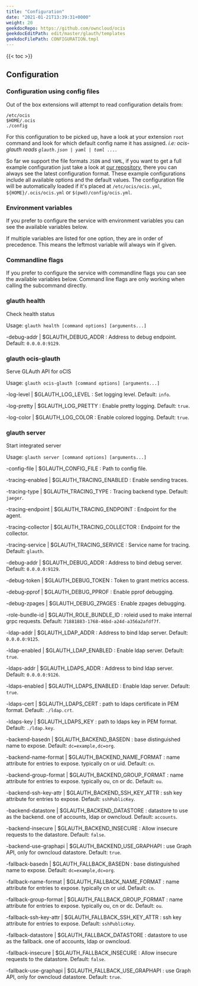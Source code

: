 ```yaml
---
title: "Configuration"
date: "2021-01-21T13:39:31+0000"
weight: 20
geekdocRepo: https://github.com/owncloud/ocis
geekdocEditPath: edit/master/glauth/templates
geekdocFilePath: CONFIGURATION.tmpl
---
```


{{< toc >}}

## Configuration

### Configuration using config files

Out of the box extensions will attempt to read configuration details from:

```console
/etc/ocis
$HOME/.ocis
./config
```

For this configuration to be picked up, have a look at your extension `root` command and look for which default config name it has assigned. *i.e: ocis-glauth reads `glauth.json | yaml | toml ...`*.

So far we support the file formats `JSON` and `YAML`, if you want to get a full example configuration just take a look at [our repository](https://github.com/owncloud/ocis/tree/master/config), there you can always see the latest configuration format. These example configurations include all available options and the default values. The configuration file will be automatically loaded if it's placed at `/etc/ocis/ocis.yml`, `${HOME}/.ocis/ocis.yml` or `$(pwd)/config/ocis.yml`.

### Environment variables

If you prefer to configure the service with environment variables you can see the available variables below.

If multiple variables are listed for one option, they are in order of precedence. This means the leftmost variable will always win if given.

### Commandline flags

If you prefer to configure the service with commandline flags you can see the available variables below. Command line flags are only working when calling the subcommand directly.

### glauth health

Check health status

Usage: `glauth health [command options] [arguments...]`

-debug-addr |  $GLAUTH_DEBUG_ADDR
: Address to debug endpoint. Default: `0.0.0.0:9129`.

### glauth ocis-glauth

Serve GLAuth API for oCIS

Usage: `glauth ocis-glauth [command options] [arguments...]`

-log-level |  $GLAUTH_LOG_LEVEL
: Set logging level. Default: `info`.

-log-pretty |  $GLAUTH_LOG_PRETTY
: Enable pretty logging. Default: `true`.

-log-color |  $GLAUTH_LOG_COLOR
: Enable colored logging. Default: `true`.

### glauth server

Start integrated server

Usage: `glauth server [command options] [arguments...]`

-config-file |  $GLAUTH_CONFIG_FILE
: Path to config file.

-tracing-enabled |  $GLAUTH_TRACING_ENABLED
: Enable sending traces.

-tracing-type |  $GLAUTH_TRACING_TYPE
: Tracing backend type. Default: `jaeger`.

-tracing-endpoint |  $GLAUTH_TRACING_ENDPOINT
: Endpoint for the agent.

-tracing-collector |  $GLAUTH_TRACING_COLLECTOR
: Endpoint for the collector.

-tracing-service |  $GLAUTH_TRACING_SERVICE
: Service name for tracing. Default: `glauth`.

-debug-addr |  $GLAUTH_DEBUG_ADDR
: Address to bind debug server. Default: `0.0.0.0:9129`.

-debug-token |  $GLAUTH_DEBUG_TOKEN
: Token to grant metrics access.

-debug-pprof |  $GLAUTH_DEBUG_PPROF
: Enable pprof debugging.

-debug-zpages |  $GLAUTH_DEBUG_ZPAGES
: Enable zpages debugging.

-role-bundle-id |  $GLAUTH_ROLE_BUNDLE_ID
: roleid used to make internal grpc requests. Default: `71881883-1768-46bd-a24d-a356a2afdf7f`.

-ldap-addr |  $GLAUTH_LDAP_ADDR
: Address to bind ldap server. Default: `0.0.0.0:9125`.

-ldap-enabled |  $GLAUTH_LDAP_ENABLED
: Enable ldap server. Default: `true`.

-ldaps-addr |  $GLAUTH_LDAPS_ADDR
: Address to bind ldap server. Default: `0.0.0.0:9126`.

-ldaps-enabled |  $GLAUTH_LDAPS_ENABLED
: Enable ldap server. Default: `true`.

-ldaps-cert |  $GLAUTH_LDAPS_CERT
: path to ldaps certificate in PEM format. Default: `./ldap.crt`.

-ldaps-key |  $GLAUTH_LDAPS_KEY
: path to ldaps key in PEM format. Default: `./ldap.key`.

-backend-basedn |  $GLAUTH_BACKEND_BASEDN
: base distinguished name to expose. Default: `dc=example,dc=org`.

-backend-name-format |  $GLAUTH_BACKEND_NAME_FORMAT
: name attribute for entries to expose. typically cn or uid. Default: `cn`.

-backend-group-format |  $GLAUTH_BACKEND_GROUP_FORMAT
: name attribute for entries to expose. typically ou, cn or dc. Default: `ou`.

-backend-ssh-key-attr |  $GLAUTH_BACKEND_SSH_KEY_ATTR
: ssh key attribute for entries to expose. Default: `sshPublicKey`.

-backend-datastore |  $GLAUTH_BACKEND_DATASTORE
: datastore to use as the backend. one of accounts, ldap or owncloud. Default: `accounts`.

-backend-insecure |  $GLAUTH_BACKEND_INSECURE
: Allow insecure requests to the datastore. Default: `false`.

-backend-use-graphapi |  $GLAUTH_BACKEND_USE_GRAPHAPI
: use Graph API, only for owncloud datastore. Default: `true`.

-fallback-basedn |  $GLAUTH_FALLBACK_BASEDN
: base distinguished name to expose. Default: `dc=example,dc=org`.

-fallback-name-format |  $GLAUTH_FALLBACK_NAME_FORMAT
: name attribute for entries to expose. typically cn or uid. Default: `cn`.

-fallback-group-format |  $GLAUTH_FALLBACK_GROUP_FORMAT
: name attribute for entries to expose. typically ou, cn or dc. Default: `ou`.

-fallback-ssh-key-attr |  $GLAUTH_FALLBACK_SSH_KEY_ATTR
: ssh key attribute for entries to expose. Default: `sshPublicKey`.

-fallback-datastore |  $GLAUTH_FALLBACK_DATASTORE
: datastore to use as the fallback. one of accounts, ldap or owncloud.

-fallback-insecure |  $GLAUTH_FALLBACK_INSECURE
: Allow insecure requests to the datastore. Default: `false`.

-fallback-use-graphapi |  $GLAUTH_FALLBACK_USE_GRAPHAPI
: use Graph API, only for owncloud datastore. Default: `true`.

